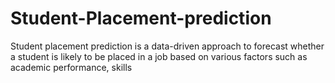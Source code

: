 # Student-Placement-prediction
Student placement prediction is a data-driven approach to forecast whether a student is likely to be placed in a job based on various factors such as academic performance, skills
